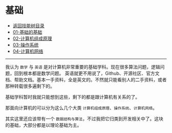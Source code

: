 # 基础

- [返回技能树目录](../README.md)
- [01-基础的基础](./01-基础的基础.md)
- [02-计算机组成原理](./02-计算机组成原理.md)
- [03-操作系统](./03-操作系统.md)
- [04-计算机网络](./04-计算机网络.md)

---

我认为 `数学` 与 `英语` 是对计算机非常重要的基础学科。现在很多算法问题，逻辑问题，回到根本都是数学问题。
英语就更不用说了，Github、开源社区、官方文档、帮助文档。基本一手资料，全是英文的。不然就只能看别人的二手资料，或者那种转载很多遍剩下的。

基础学科暂时我就只能想到这些，剩下的都是跟计算机有关系的了。

那面向计算机的可以分为这么几个大类 `计算机组成原理`、`操作系统`、`计算机网络`。

其实这里还应该带有一个 `数据结构与算法`，不过我把它归类到开发相关中了。这块的基础，大部分都是以理论基础为主。
